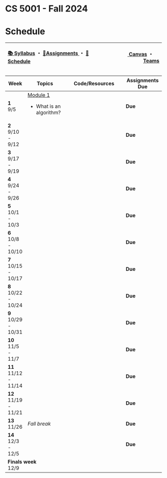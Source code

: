 # CS 5001 - Fall 2024
# Schedule

<table>
<thead>
<tr>
<th width="1000px">
<p align="left">
<a href="https://github.com/CS-5001-Fall-2024/Resources/blob/main/Syllabus.md">📚 Syllabus</a> 
・
<a href="https://github.com/CS-5001-Fall-2024/Resources/blob/main/Assignments.md">🎯Assignments </a>
・
<a href="https://github.com/CS-5001-Fall-2024/Resources/blob/main/Schedule.md">📆Schedule </a>
</th>
</p>

<th width="500px">
<p align="right">
<a href="https://northeastern.instructure.com/courses/192359">
<img height="15" src="https://encrypted-tbn0.gstatic.com/images?q=tbn:ANd9GcS01M7s52LIEYfk7SBpDgMLW-EcwM1JzO3N1A&s"/> 
Canvas</a>  
・
<a href="https://teams.microsoft.com/l/team/19%3A9nlYBJIFq3KpzcLYnx-qEezgyGMYCAnvlTI-eppIXh81%40thread.tacv2/conversations?groupId=28ae1c9a-c508-4f79-9854-ec6d06de5211&tenantId=a8eec281-aaa3-4dae-ac9b-9a398b9215e7"><img height="15" src="https://cdn-dynmedia-1.microsoft.com/is/content/microsoftcorp/Icon-Teams-28x281?resMode=sharp2&op_usm=1.5,0.65,15,0&qlt=85"/> Teams</a>
</th>
</tr>
</thead>
</table>

<table>
<thead>
<tr>
<th width="75px">Week</th>
<th width="225px">Topics</th>
<th width="1225px">Code/Resources</th>
<th width="225px">Assignments Due</th>
</tr>
</thead>

<!-- Week 1 -->
<tr>
<td><b>1</b><br/>9/5</td>

<!-- Topics -->
<td>
<a href="">Module 1</a><br/>
<ul>
<li>What is an algorithm?</li>
</ul>
</td>

<!-- Resources -->
<td></td>

<!-- Assignments -->
<td><b>Due</b></td>
</tr>

<!-- Week 2 -->
<tr>
<td><b>2</b><br/>9/10 - 9/12</td>

<!-- Topics -->
<td></td>

<!-- Resources -->
<td></td>

<!-- Assignments -->
<td><b>Due</b></td>
</tr>

<!-- Week 3 -->
<tr>
<td><b>3</b><br/>9/17 - 9/19</td>

<!-- Topics -->
<td></td>

<!-- Resources -->
<td></td>

<!-- Assignments -->
<td><b>Due</b></td>
</tr>

<!-- Week 4 -->
<tr>
<td><b>4</b><br/>9/24 - 9/26</td>

<!-- Topics -->
<td></td>

<!-- Resources -->
<td></td>

<!-- Assignments -->
<td><b>Due</b></td>
</tr>

<!-- Week 5 -->
<tr>
<td><b>5</b><br/>10/1 - 10/3</td>

<!-- Topics -->
<td>
</td>

<!-- Resources -->
<td></td>

<!-- Assignments -->
<td><b>Due</b></td>
</tr>


<!-- Week 6 -->
<tr>
<td><b>6</b><br/>10/8 - 10/10</td>

<!-- Topics -->
<td>
</td>

<!-- Resources -->
<td></td>

<!-- Assignments -->
<td><b>Due</b></td>
</tr>

<!-- Week 7 -->
<tr>
<td><b>7</b><br/>10/15 - 10/17</td>

<!-- Topics -->
<td>
</td>

<!-- Resources -->
<td></td>

<!-- Assignments -->
<td><b>Due</b></td>
</tr>

<!-- Week 8 -->
<tr>
<td><b>8</b><br/>10/22 - 10/24</td>

<!-- Topics -->
<td>
</td>

<!-- Resources -->
<td></td>

<!-- Assignments -->
<td><b>Due</b></td>
</tr>

<!-- Week 9 -->
<tr>
<td><b>9</b><br/>10/29 - 10/31</td>

<!-- Topics -->
<td>
</td>

<!-- Resources -->
<td></td>

<!-- Assignments -->
<td><b>Due</b></td>
</tr>

<!-- Week 10 -->
<tr>
<td><b>10</b><br/>11/5 - 11/7</td>

<!-- Topics -->
<td>
</td>

<!-- Resources -->
<td></td>

<!-- Assignments -->
<td><b>Due</b></td>
</tr>

<!-- Week 11 -->
<tr>
<td><b>11</b><br/>11/12 - 11/14</td>

<!-- Topics -->
<td>
</td>

<!-- Resources -->
<td></td>

<!-- Assignments -->
<td><b>Due</b></td>
</tr>

<!-- Week 12 -->
<tr>
<td><b>12</b><br/>11/19 - 11/21</td>

<!-- Topics -->
<td>
</td>

<!-- Resources -->
<td></td>

<!-- Assignments -->
<td><b>Due</b></td>
</tr>

<!-- Week 13 -->
<tr>
<td><b>13</b><br/>11/26</td>

<!-- Topics -->
<td>
<i>Fall break</i>
</td>

<!-- Resources -->
<td></td>

<!-- Assignments -->
<td><b>Due</b></td>
</tr>

<!-- Week 14 -->
<tr>
<td><b>14</b><br/>12/3 - 12/5</td>

<!-- Topics -->
<td>
</td>

<!-- Resources -->
<td></td>

<!-- Assignments -->
<td><b>Due</b></td>
</tr>

<!-- Finals Week -->
<tr>
<td colspan=4><b>Finals week</b><br/>12/9</td>
</tr>


</table>
<!--

| Week <br/> <img width=75/>| Topics <br/> <img width=225/> | Code/Resources <br/> <img width=1225/>| Assignments Due  <br/> <img width=225/>|
| ---- | ------ | -------------- | --------------- |
| **1** <br/> 9/5 | Module 1 <br/> Module 2| | |
| **2** <br/> 9/10 - 9/12 | | | |
| **3** <br/> 9/17 - 9/19 | | | |
| **4** <br/> 9/24 - 9/26 | | | |
| **5** <br/> 10/1 - 10/3 | | | |
| **6** <br/> 10/8 - 10/10 | | | |
| **7** <br/> 10/15 - 10/17 | | | |
| **8** <br/> 10/22 - 10/24 | | | |
| **9** <br/> 10/29 - 10/31 | | | |
| **10** <br/> 11/5 - 11/7 | | | |
| **11** <br/> 11/12 - 11/14 | | | |
| **12** <br/> 11/19 - 11/21 | | | |
| **13** <br/> 11/26 | Fall break | | |
| **14** <br/> 12/3 - 12/5 | | | |
-->